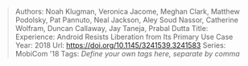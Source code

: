 > Authors: Noah Klugman, Veronica Jacome, Meghan Clark, Matthew Podolsky, Pat Pannuto, Neal Jackson, Aley Soud Nassor, Catherine Wolfram, Duncan Callaway, Jay Taneja, Prabal Dutta
> Title: Experience: Android Resists Liberation from Its Primary Use Case
> Year: 2018
> Url: https://doi.org/10.1145/3241539.3241583
> Series: MobiCom '18
> Tags: *Define your own tags here, separate by comma*